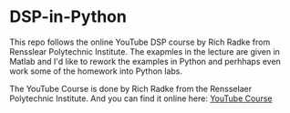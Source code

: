 # DSP-in-Python
This repo follows the online YouTube DSP course by Rich Radke from Rensslear Polytechnic Institute. The exapmles in the lecture are given in Matlab and I'd like to rework the examples in Python and perhhaps even work some of the homework into Python labs.

The YouTube Course is done by Rich Radke from the Rensselaer Polytechnic Institute.  And you can find it online here: [YouTube Course](https://www.youtube.com/playlist?list=PLuh62Q4Sv7BUSzx5Jr8Wrxxn-U10qG1et)
